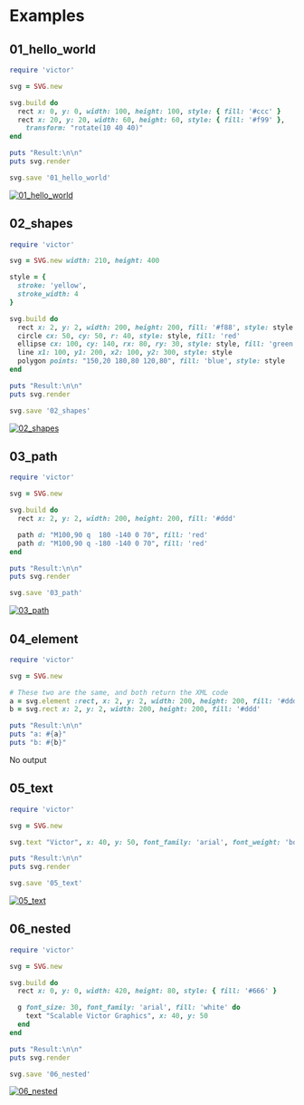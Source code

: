 # Examples

## 01_hello_world

```ruby
require 'victor'

svg = SVG.new

svg.build do 
  rect x: 0, y: 0, width: 100, height: 100, style: { fill: '#ccc' }
  rect x: 20, y: 20, width: 60, height: 60, style: { fill: '#f99' },
    transform: "rotate(10 40 40)"
end

puts "Result:\n\n"
puts svg.render

svg.save '01_hello_world'
```

[![01_hello_world](https://cdn.rawgit.com/DannyBen/victor/master/examples/01_hello_world.svg)](https://github.com/DannyBen/victor/blob/master/examples/01_hello_world.rb)


## 02_shapes

```ruby
require 'victor'

svg = SVG.new width: 210, height: 400

style = {
  stroke: 'yellow',
  stroke_width: 4
}

svg.build do 
  rect x: 2, y: 2, width: 200, height: 200, fill: '#f88', style: style
  circle cx: 50, cy: 50, r: 40, style: style, fill: 'red'
  ellipse cx: 100, cy: 140, rx: 80, ry: 30, style: style, fill: 'green'
  line x1: 100, y1: 200, x2: 100, y2: 300, style: style
  polygon points: "150,20 180,80 120,80", fill: 'blue', style: style
end

puts "Result:\n\n"
puts svg.render

svg.save '02_shapes'
```

[![02_shapes](https://cdn.rawgit.com/DannyBen/victor/master/examples/02_shapes.svg)](https://github.com/DannyBen/victor/blob/master/examples/02_shapes.rb)


## 03_path

```ruby
require 'victor'

svg = SVG.new

svg.build do 
  rect x: 2, y: 2, width: 200, height: 200, fill: '#ddd'

  path d: "M100,90 q  180 -140 0 70", fill: 'red'
  path d: "M100,90 q -180 -140 0 70", fill: 'red'
end

puts "Result:\n\n"
puts svg.render

svg.save '03_path'
```

[![03_path](https://cdn.rawgit.com/DannyBen/victor/master/examples/03_path.svg)](https://github.com/DannyBen/victor/blob/master/examples/03_path.rb)


## 04_element

```ruby
require 'victor'

svg = SVG.new

# These two are the same, and both return the XML code
a = svg.element :rect, x: 2, y: 2, width: 200, height: 200, fill: '#ddd'
b = svg.rect x: 2, y: 2, width: 200, height: 200, fill: '#ddd'

puts "Result:\n\n"
puts "a: #{a}"
puts "b: #{b}"
```

No output


## 05_text

```ruby
require 'victor'

svg = SVG.new

svg.text "Victor", x: 40, y: 50, font_family: 'arial', font_weight: 'bold', font_size: 40, fill: 'blue'

puts "Result:\n\n"
puts svg.render

svg.save '05_text'
```

[![05_text](https://cdn.rawgit.com/DannyBen/victor/master/examples/05_text.svg)](https://github.com/DannyBen/victor/blob/master/examples/05_text.rb)


## 06_nested

```ruby
require 'victor'

svg = SVG.new

svg.build do
  rect x: 0, y: 0, width: 420, height: 80, style: { fill: '#666' }

  g font_size: 30, font_family: 'arial', fill: 'white' do
    text "Scalable Victor Graphics", x: 40, y: 50
  end
end

puts "Result:\n\n"
puts svg.render

svg.save '06_nested'
```

[![06_nested](https://cdn.rawgit.com/DannyBen/victor/master/examples/06_nested.svg)](https://github.com/DannyBen/victor/blob/master/examples/06_nested.rb)


